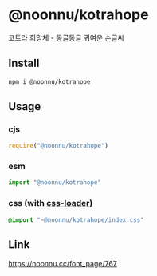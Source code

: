 # @noonnu/kotrahope
코트라 희망체 - 동글동글 귀여운 손글씨

## Install
```sh
npm i @noonnu/kotrahope
```
## Usage
### cjs
```js
require("@noonnu/kotrahope")
```
### esm
```js
import "@noonnu/kotrahope"
```
### css (with [css-loader](https://github.com/webpack-contrib/css-loader))
```css
@import "~@noonnu/kotrahope/index.css"
```

## Link
https://noonnu.cc/font_page/767